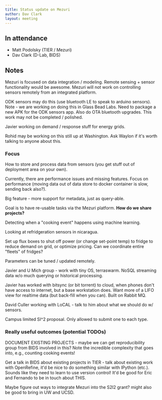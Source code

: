 ```yaml
---
title: Status update on Mezuri
author: Dav Clark
layout: meeting
---
```

## In attendance

 - Matt Podolsky (TIER / Mezuri)
 - Dav Clark (D-Lab, BIDS)

## Notes

Mezuri is focused on data integration / modeling. Remote sensing + sensor
functionality would be awesome. Mezuri will not work on controlling sensors
remotely from an integrated platform.

ODK sensors may do this (use bluetooth LE to speak to arduino sensors). Note -
we are working on doing this in Glass Bead Labs. Need to package a new APK for
the ODK sensors app. Also do OTA bluetooth upgrades. This work may not be
completed / polished.

Javier working on demand / response stuff for energy grids.

Rohid may be working on this still up at Washington. Ask Waylon if it's worth
talking to anyone about this.

### Focus

How to store and process data from sensors (you get stuff out of deployment area
on your own).

Currently, there are performance issues and missing features. Focus on
performance (moving data out of data store to docker container is slow, sending
back also?).

Big feature - more support for metadata, just as query-able.

Goal is to have re-usable tasks via the Mezuri platform. **How do we share
projects?**

Detecting when a "cooking event" happens using machine learning.

Looking at refridgeration sensors in nicaragua.

Set up flux boxes to shut off power (or change set-point temp) to fridge to
reduce demand on grid, or optimize pricing. Can we coordinate entire "fleets" of
fridges?

Parameters can be tuned / updated remotely.

Javier and U Mich group - work with tiny OS, terraswarm. NoSQL streaming data
w/o much querying or historical processing.

Javier has worked with bitsync (or bit torrent) to cloud, when phones don't have
access to internet, but a base workstation does. Want more of a LIFO view for
realtime data (but back-fill when you can). Built on Rabbit MQ.

David Culler working with LoCAL - talk to him about what we should do w/
sensors.

Campus limited SI^2 proposal. Only allowed to submit one to each type.

### Really useful outcomes (potential TODOs)

DOCUMENT EXISTING PROJECTS - maybe we can get reproducibility group from BIDS
involved in this? Note the incredible complexity that goes into, e.g., counting
cooking events!

Get a talk in BIDS about existing projects in TIER - talk about existing work
with OpenRefine, it'd be nice to do something similar with IPython (etc.).
Sounds like they need to learn to use version control! It'd be good for Eric and
Fernando to be in touch about THIS.

Maybe figure out ways to integrate Mezuri into the S2I2 grant? might also be
good to bring in UW and UCSD.
